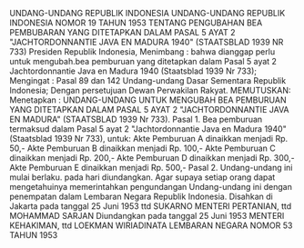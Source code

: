  UNDANG-UNDANG REPUBLIK INDONESIA UNDANG-UNDANG REPUBLIK INDONESIA NOMOR 19 TAHUN 1953 TENTANG PENGUBAHAN BEA PEMBUBARAN YANG DITETAPKAN DALAM PASAL 5 AYAT 2 "JACHTORDONNANTIE JAVA EN MADURA 1940" (STAATSBLAD 1939 NR 733) Presiden Republik Indonesia,
Menimbang :
 bahwa dianggap perlu untuk mengubah.bea pemburuan yang ditetapkan dalam Pasal 5 ayat 2 Jachtordonnantie Java en Madura 1940 (Staatsblad 1939 Nr 733);
Mengingat :
 Pasal 89 dan 142 Undang-undang Dasar Sementara Republik Indonesia; Dengan persetujuan Dewan Perwakilan Rakyat.
MEMUTUSKAN:
 Menetapkan : UNDANG-UNDANG UNTUK MENGUBAH BEA PEMBURUAN YANG DITETAPKAN DALAM PASAL 5 AYAT 2 "JACHTORDONNANTIE JAVA EN MADURA" (STAATSBLAD 1939 Nr 733). Pasal 1. Bea pemburuan termaksud dalam Pasal 5 ayat 2 "Jachtordonnantie Java en Madura 1940" (Staatsblad 1939 Nr 733), untuk: Akte Pemburuan A dinaikkan menjadi Rp. 50,- Akte Pemburuan B dinaikkan menjadi Rp. 100,- Akte Pemburuan C dinaikkan menjadi Rp. 200,- Akte Pemburuan D dinaikkan menjadi Rp. 300,- Akte Pemburuan E dinaikkan menjadi Rp. 500,- Pasal 2. Undang-undang ini mulai berlaku. pada hari diundangkan. Agar supaya setiap orang dapat mengetahuinya memerintahkan pengundangan Undang-undang ini dengan penempatan dalam Lembaran Negara Republik Indonesia. Disahkan di Jakarta pada tanggal 25 Juni 1953 ttd SUKARNO MENTERI PERTANIAN, ttd MOHAMMAD SARJAN Diundangkan pada tanggal 25 Juni 1953 MENTERI KEHAKIMAN, ttd LOEKMAN WIRIADINATA LEMBARAN NEGARA NOMOR 53 TAHUN 1953